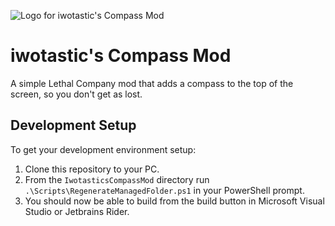 ![Logo for iwotastic's Compass Mod](https://github.com/iwotastic/IwotasticsCompassMod/blob/master/icon.png?raw=true)

# iwotastic's Compass Mod

A simple Lethal Company mod that adds a compass to the top of the screen, so you don't get as lost.

## Development Setup
To get your development environment setup:
1. Clone this repository to your PC.
2. From the `IwotasticsCompassMod` directory run `.\Scripts\RegenerateManagedFolder.ps1` in your PowerShell prompt.
3. You should now be able to build from the build button in Microsoft Visual Studio or Jetbrains Rider.
